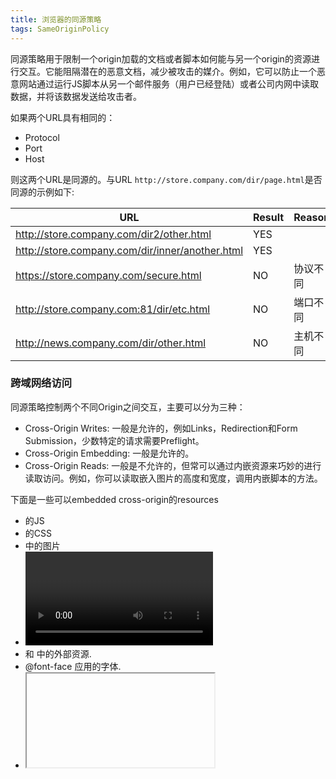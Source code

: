 ```yaml
---
title: 浏览器的同源策略
tags: SameOriginPolicy
--- 
```


同源策略用于限制一个origin加载的文档或者脚本如何能与另一个origin的资源进行交互。它能阻隔潜在的恶意文档，减少被攻击的媒介。例如，它可以防止一个恶意网站通过运行JS脚本从另一个邮件服务（用户已经登陆）或者公司内网中读取数据，并将该数据发送给攻击者。<!--more-->

如果两个URL具有相同的：
- Protocol
- Port
- Host

则这两个URL是同源的。与URL `http://store.company.com/dir/page.html`是否同源的示例如下:

|URL|Result|Reason|
|-|-|-|
|http://store.company.com/dir2/other.html|YES||
|http://store.company.com/dir/inner/another.html|YES||
|https://store.company.com/secure.html|NO|协议不同|
|http://store.company.com:81/dir/etc.html|NO|端口不同|
|http://news.company.com/dir/other.html|NO|主机不同|

### 跨域网络访问

同源策略控制两个不同Origin之间交互，主要可以分为三种：
- Cross-Origin Writes: 一般是允许的，例如Links，Redirection和Form Submission，少数特定的请求需要Preflight。
- Cross-Origin Embedding: 一般是允许的。
- Cross-Origin Reads: 一般是不允许的，但常可以通过内嵌资源来巧妙的进行读取访问。例如，你可以读取嵌入图片的高度和宽度，调用内嵌脚本的方法。

下面是一些可以embedded cross-origin的resources
- <script src="…"></script>的JS
- <link rel="stylesheet" href="…">的CSS
- <img>中的图片
- <video> 和 <audio>中需要播放的媒体.
- <object> 和 <embed>中的外部资源.
- @font-face 应用的字体.
- <iframe>中的任何东西. 网站可以使用 X-Frame-Options header防止cross-origin framing.

#### 如何允许跨域访问

使用[CORS](../../../2021/07/21/cross-origin-resource-sharing.html))

#### 如何阻止跨域访问

- Cross-Origin Writes: 只要检测请求中的一个不可推测的标记(CSRF token)即可，这个标记被称为 Cross-Site Request Forgery (CSRF) 标记。
- Cross-Origin Reads: 请确保资源不可嵌入。通常有必要防止嵌入，因为嵌入资源总是会泄露一些关于它的信息。
- Cross-Origin Embeds: 确保资源不能被解释为上面列出的可嵌入格式之一。当资源不是网站的入口点时，还可以使用CSRF令牌来防止嵌入。

### 跨域数据存储访问
访问存储在浏览器中的数据，如 localStorage 和 IndexedDB，是以Origin进行分割的。每个Origin都拥有自己单独的存储空间，一个源中的 JavaScript 脚本不能对属于其它Origin的数据进行读写操作。

Cookies 使用不同的Origin定义方式。一个页面可以为本域和其父域设置cookie，只要是父域不是公共后缀（public suffix）即可。不管使用哪个协议（HTTP/HTTPS）或端口号，浏览器都允许给定的域以及其任何子域名(sub-domains) 访问 cookie。可以使用 Domain、Path、Secure和 HttpOnly 标记来限定其可访问性。当读取 cookie 时，无法知道它是在哪里被设置的。 即使只使用安全的 https 连接，但任何 cookie 都有可能是使用不安全的连接进行设置的。